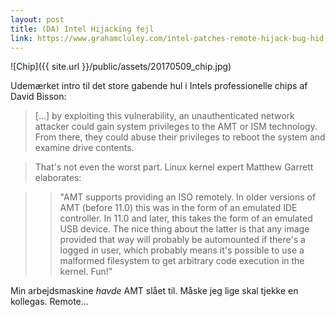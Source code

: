 ```yaml
---
layout: post
title: (DA) Intel Hijacking fejl
link: https://www.grahamcluley.com/intel-patches-remote-hijack-bug-hid-chips-seven-years/
---
```


![Chip]({{ site.url }}/public/assets/20170509_chip.jpg)

Udemærket intro til det store gabende hul i Intels professionelle chips af David Bisson:

> [...] by exploiting this vulnerability, an unauthenticated network attacker could gain system privileges to the AMT or ISM technology. From there, they could abuse their privileges to reboot the system and examine drive contents.

> That's not even the worst part. Linux kernel expert Matthew Garrett elaborates:

>> "AMT supports providing an ISO remotely. In older versions of AMT (before 11.0) this was in the form of an emulated IDE controller. In 11.0 and later, this takes the form of an emulated USB device. The nice thing about the latter is that any image provided that way will probably be automounted if there's a logged in user, which probably means it's possible to use a malformed filesystem to get arbitrary code execution in the kernel. Fun!"

Min arbejdsmaskine _havde_ AMT slået til. Måske jeg lige skal tjekke en kollegas. Remote...
